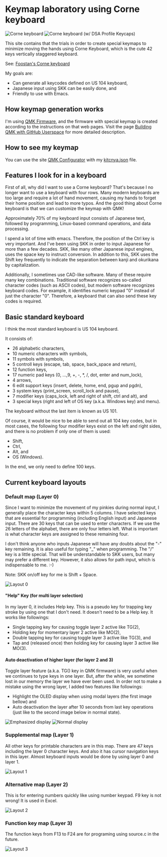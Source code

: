 <!-- -*- mode: markdown; coding: utf-8 -*- -->

# Keymap laboratory using Corne keyboard

![Corne keyboard](docs/corne.jpeg)
![Corne keyboard (w/ DSA Profile Keycaps)](docs/corne-dsa.jpeg)

This site contains that the trials in order to create special keymaps
to minimize moving the hands using Corne Keyboard, which is the cute
42 keys vertically staggered keyboard.

See: [Foostan's Corne keyboard](https://github.com/foostan/crkbd/)

My goals are:

- Can generate all keycodes defined on US 104 keyboard,
- Japanese input using SKK can be easily done, and
- Friendly to use with Emacs.

## How keymap generation works

I'm using [QMK Firmware](https://docs.qmk.fm/),
and the firmware with special keymap is created
according to the instructions on that web pages.
Visit the page
[Building QMK with GitHub Userspace](https://docs.qmk.fm/#/newbs_building_firmware_workflow?id=building-qmk-with-github-userspace)
for more detailed description.

## How to see my keymap

You can use the site [QMK Configurator](https://config.qmk.fm/#/crkbd/rev1/LAYOUT_split_3x6_3)
with my [kitcnya.json](https://raw.githubusercontent.com/kitcnya/crkbd/master/kitcnya.json) file.

## Features I look for in a keyboard

First of all, why did I want to use a Corne keyboard?
That's because I no longer want to use a keyboard with four rows.
Many modern keyboards are too large and require a lot of hand movement,
causing my hands to forget their home position and lead to more typos.
And the good thing about Corne keyboard is that we can customize the keymap with QMK!

Approximately 70% of my keyboard input consists of Japanese text,
followed by programming, Linux-based command operations, and data processing.

I spend a lot of time with emacs. Therefore, the position of the Ctrl key is very important.
And I've been using SKK in order to input Japanese for more than a few decades.
SKK, like many other Japanese input engines, uses the space key to instruct conversion.
In addition to this,
SKK uses the Shift key frequently to indicate the separation
between kanji and okurikana by capitalization.

Additionally, I sometimes use CAD-like software.
Many of these require many key combinations.
Traditional software recognizes so-called character codes (such as ASCII codes),
but modern software recognizes keyboard codes.
For example, it identifies numeric keypad "0" instead of just the character "0".
Therefore, a keyboard that can also send these key codes is required.

## Basic standard keyboard

I think the most standard keyboard is US 104 keyboard.

It consists of:
- 26 alphabetic characters,
- 10 numeric characters with symbols,
- 11 symbols with symbols,
- 5 controll keys (escape, tab, space, back_space and return),
- 12 function keys,
- 17 numeric pad keys (0, ...,9, +, -, *, /, dot, enter and num_lock),
- 4 arrows,
- 6 edit support keys (insert, delete, home, end, pgup and pgdn),
- 3 system keys (print_screen, scroll_lock and pause),
- 7 modifier keys (caps_lock, left and right of shift, ctrl and alt), and
- 3 special keys (right and left of OS key (a.k.a. Windows key) and menu).

The keyboard without the last item is known as US 101.

Of course, it would be nice to be able to send out all 104 key codes,
but in most cases,
the following four modifier keys exist on the left and right sides,
and there is no problem if only one of them is used:

- Shift,
- Ctrl,
- Alt, and
- OS (Windows).

In the end, we only need to define 100 keys.

## Current keyboard layouts

### Default map (Layer 0)

Since I want to minimize the movement of my pinkies during normal input,
I generally place the character keys within 5 columns.
I have selected keys that are essential for programming (including English input)
and Japanese input.
There are 30 keys that can be used to enter characters.
If we use the 26 letters of the alphabet, there are only four letters left.
What is important is what character keys are assigned to these remaining four.

I don't think anyone who inputs Japanese will have any doubts about the "-" key remaining.
It is also useful for typing "_" when programming.
The "/" key is a little special.
That will be understandable to SKK users,
but many may prefer a different key. However,
it also allows for path input, which is indispensable to me. :-)

Note: SKK on/off key for me is Shift + Space.

![Layout 0](docs/L0.png "Layer 0")

#### "Help" Key (for multi layer selection)

In my layer 0, it includes Help key.
This is a pseudo key for trapping key stroke by using one that I don't need.
It doesn't need to be a Help key.
It works like followings:

- Single tapping key for causing toggle layer 2 active like TG(2),
- Holding key for momentary layer 2 active like MO(2),
- Double tapping key for causing toggle layer 3 active like TG(3), and
- Tap and (released once) then holding key for causing layer 3 active like MO(3).

#### Auto deactivation of higher layer (for layer 2 and 3)

Toggle layer feature (a.k.a. TG() key in QMK firmware) is very useful
when we continues to type keys in one layer.
But, after the while,
we sometime lost in our memory the layer we have ever been used.
In order not to make a mistake using the wrong layer,
I added two features like followings:

- Highlight the OLED display when using modal layers (the first image bellow) and
- Auto deactivation the layer after 10 seconds from last key operations
  (just like to the second image below in normal state).

![Emphasized display](docs/layer23.jpeg)
![Normal display](docs/layer01.jpeg)

### Supplemental map (Layer 1)

All other keys for printable characters are in this map.
There are 47 keys including the layer 0 character keys.
And also it has cursor navigation keys in this layer.
Almost keyboard inputs would be done by using layer 0 and layer 1.

![Layout 1](docs/L1.png "Layer 1")

### Alternative map (Layer 2)

This is for entering numbers quickly like using number keypad.
F9 key is not wrong! It is used in Excel.

![Layout 2](docs/L2.png "Layer 2")

### Function key map (Layer 3)

The function keys from F13 to F24 are for programing using source.c in the future.

![Layout 3](docs/L3.png "Layer 3")
